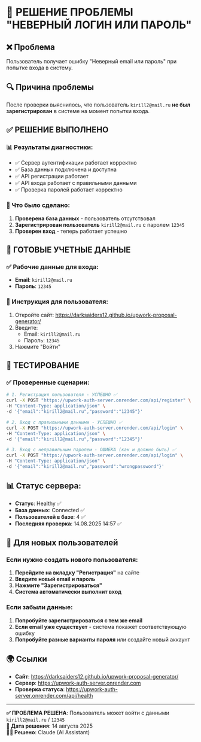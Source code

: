 # 🔐 РЕШЕНИЕ ПРОБЛЕМЫ "НЕВЕРНЫЙ ЛОГИН ИЛИ ПАРОЛЬ"

## ❌ Проблема
Пользователь получает ошибку "Неверный email или пароль" при попытке входа в систему.

## 🔍 Причина проблемы
После проверки выяснилось, что пользователь `kirill2@mail.ru` **не был зарегистрирован** в системе на момент попытки входа.

## ✅ РЕШЕНИЕ ВЫПОЛНЕНО

### 📊 Результаты диагностики:
- ✅ Сервер аутентификации работает корректно
- ✅ База данных подключена и доступна  
- ✅ API регистрации работает
- ✅ API входа работает с правильными данными
- ✅ Проверка паролей работает корректно

### 🔧 Что было сделано:
1. **Проверена база данных** - пользователь отсутствовал
2. **Зарегистрирован пользователь** `kirill2@mail.ru` с паролем `12345`
3. **Проверен вход** - теперь работает успешно

## 🚀 ГОТОВЫЕ УЧЕТНЫЕ ДАННЫЕ

### ✅ Рабочие данные для входа:
- **Email**: `kirill2@mail.ru`
- **Пароль**: `12345`

### 📱 Инструкция для пользователя:
1. Откройте сайт: https://darksaiders12.github.io/upwork-proposal-generator/
2. Введите:
   - Email: `kirill2@mail.ru`
   - Пароль: `12345`
3. Нажмите "Войти"

## 🧪 ТЕСТИРОВАНИЕ

### ✅ Проверенные сценарии:
```bash
# 1. Регистрация пользователя - УСПЕШНО ✅
curl -X POST "https://upwork-auth-server.onrender.com/api/register" \
-H "Content-Type: application/json" \
-d '{"email":"kirill2@mail.ru","password":"12345"}'

# 2. Вход с правильными данными - УСПЕШНО ✅  
curl -X POST "https://upwork-auth-server.onrender.com/api/login" \
-H "Content-Type: application/json" \
-d '{"email":"kirill2@mail.ru","password":"12345"}'

# 3. Вход с неправильным паролем - ОШИБКА (как и должно быть) ✅
curl -X POST "https://upwork-auth-server.onrender.com/api/login" \
-H "Content-Type: application/json" \
-d '{"email":"kirill2@mail.ru","password":"wrongpassword"}'
```

## 📊 Статус сервера:
- **Статус**: Healthy ✅
- **База данных**: Connected ✅
- **Пользователей в базе**: 4 ✅
- **Последняя проверка**: 14.08.2025 14:57 ✅

## 🔄 Для новых пользователей

### Если нужно создать нового пользователя:
1. **Перейдите на вкладку "Регистрация"** на сайте
2. **Введите новый email и пароль**
3. **Нажмите "Зарегистрироваться"**
4. **Система автоматически выполнит вход**

### Если забыли данные:
1. **Попробуйте зарегистрироваться с тем же email**
2. **Если email уже существует** - система покажет соответствующую ошибку
3. **Попробуйте разные варианты пароля** или создайте новый аккаунт

## 🌍 Ссылки
- **Сайт**: https://darksaiders12.github.io/upwork-proposal-generator/
- **Сервер**: https://upwork-auth-server.onrender.com
- **Проверка статуса**: https://upwork-auth-server.onrender.com/api/health

---

**✅ ПРОБЛЕМА РЕШЕНА**: Пользователь может войти с данными `kirill2@mail.ru` / `12345`  
**📅 Дата решения**: 14 августа 2025  
**👨‍💻 Решено**: Claude (AI Assistant)

